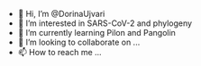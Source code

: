 - 👋 Hi, I’m @DorinaUjvari
- 👀 I’m interested in SARS-CoV-2 and phylogeny
- 🌱 I’m currently learning Pilon and Pangolin
- 💞️ I’m looking to collaborate on ...
- 📫 How to reach me ...

<!---
DorinaUjvari/DorinaUjvari is a ✨ special ✨ repository because its `README.md` (this file) appears on your GitHub profile.
You can click the Preview link to take a look at your changes.
--->
